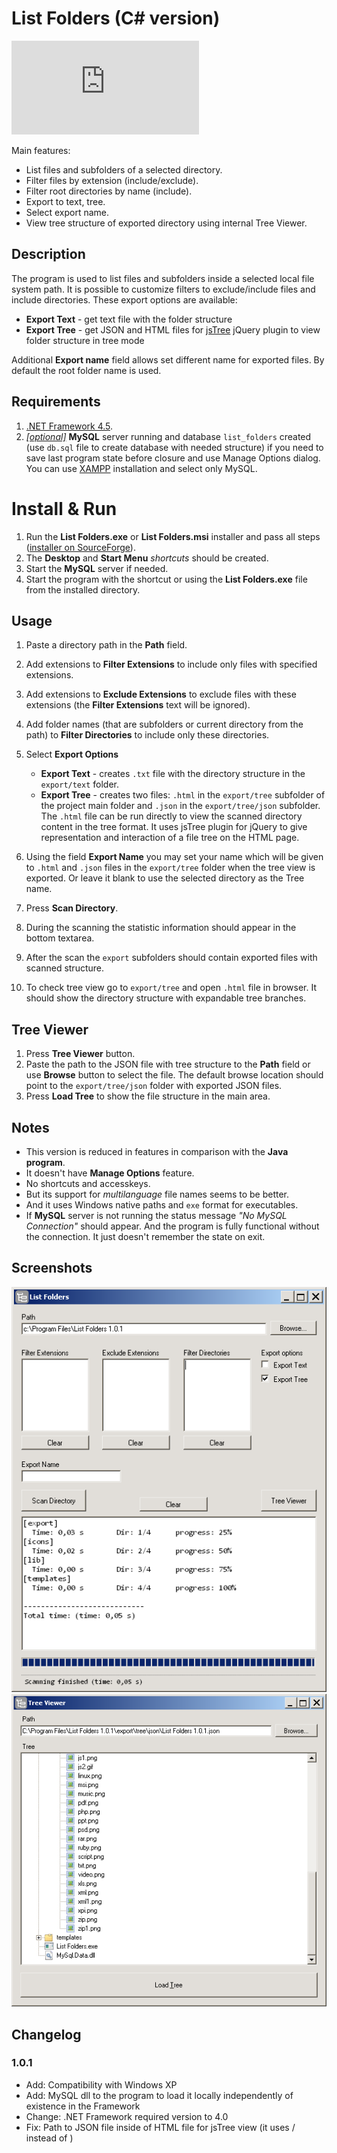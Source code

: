 # List Folders (C# version)

[![Download List Folders](https://sourceforge.net/sflogo.php?type=11&group_id=2452708)](https://sourceforge.net/projects/listfolders/files/C%23)

Main features:

- List files and subfolders of a selected directory.
- Filter files by extension (include/exclude).
- Filter root directories by name (include).
- Export to text, tree.
- Select export name.
- View tree structure of exported directory using internal Tree Viewer.

## Description

The program is used to list files and subfolders inside a selected local file system path. 
It is possible to customize filters to exclude/include files and include directories. 
These export options are available:

 - **Export Text** - get text file with the folder structure
 - **Export Tree** - get JSON and HTML files for [jsTree](http://jstree.com/) jQuery plugin to view folder structure in tree mode
 
Additional **Export name** field allows set different name for exported files. By default the root folder name is used.


## Requirements

1. [.NET Framework 4.5](https://www.microsoft.com/en-us/download/details.aspx?id=42642).
2. <u>*\[optional\]*</u> **MySQL** server running and database `list_folders` created (use `db.sql` file to create database with needed structure) if you need to save last program state before closure and use Manage Options dialog. You can use [XAMPP](https://sourceforge.net/projects/xampp/files/) installation and select only MySQL.


# Install & Run

1. Run the **List Folders.exe** or **List Folders.msi** installer and pass all steps ([installer on SourceForge](https://sourceforge.net/projects/listfolders/files/C%23/)).
2. The **Desktop** and **Start Menu** *shortcuts* should be created.
3. Start the **MySQL** server if needed.
4. Start the program with the shortcut or using the **List Folders.exe** file from the installed directory.


## Usage

1. Paste a directory path in the **Path** field.
2. Add extensions to **Filter Extensions** to include only files with specified extensions.
3. Add extensions to **Exclude Extensions** to exclude files with these extensions (the **Filter Extensions** text will be ignored).
4. Add folder names (that are subfolders or current directory from the path) to **Filter Directories** to include only these directories.
5. Select **Export Options**

      - **Export Text** - creates `.txt` file with the directory structure in the `export/text` folder.
      - **Export Tree** - creates two files: `.html` in the `export/tree` subfolder of the project main folder and `.json` in the `export/tree/json` subfolder.
      The `.html` file can be run directly to view the scanned directory content in the tree format. It uses jsTree plugin for jQuery to give representation and interaction of a file tree on the HTML page.  

6. Using the field **Export Name** you may set your name which will be given to `.html` and `.json` files in the `export/tree` folder when the tree view is exported. Or leave it blank to use the selected directory as the Tree name.
7. Press **Scan Directory**.
8. During the scanning the statistic information should appear in the bottom textarea. 
9. After the scan the `export` subfolders should contain exported files with scanned structure.
10. To check tree view go to `export/tree` and open `.html` file in browser. It should show the directory structure with expandable tree branches.


## Tree Viewer

1. Press **Tree Viewer** button.
2. Paste the path to the JSON file with tree structure to the **Path** field or use **Browse** button to select the file. The default browse location should point to the `export/tree/json` folder with exported JSON files.
3. Press **Load Tree** to show the file structure in the main area.


## Notes

- This version is reduced in features in comparison with the **Java program**.
- It doesn't have **Manage Options** feature.
- No shortcuts and accesskeys.
- But its support for *multilanguage* file names seems to be better.
- And it uses Windows native paths and `exe` format for executables.
- If **MySQL** server is not running the status message *"No MySQL Connection"* should appear. And the program is fully functional without the connection. It just doesn't remember the state on exit.


## Screenshots

![list-folders-main-cs](/files/list-folders-main-cs.png)
![tree-viewer-cs](/files/tree-viewer-cs.png)


## Changelog

### 1.0.1

- Add: Compatibility with Windows XP
- Add: MySQL dll to the program to load it locally independently of existence in the Framework
- Change: .NET Framework required version to 4.0
- Fix: Path to JSON file inside of HTML file for jsTree view (it uses / instead of \)
